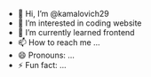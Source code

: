 - 👋 Hi, I’m @kamalovich29
- 👀 I’m interested in coding website
- 🌱 I’m currently learned frontend
- 📫 How to reach me ...
- 😄 Pronouns: ...
- ⚡ Fun fact: ...

<!---
kamalovich29/kamalovich29 is a ✨ special ✨ repository because its `README.md` (this file) appears on your GitHub profile.
You can click the Preview link to take a look at your changes.
--->
